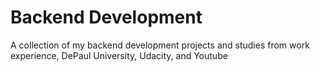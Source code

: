 # Backend Development

A collection of my backend development projects and studies from work experience, DePaul University, Udacity, and Youtube
